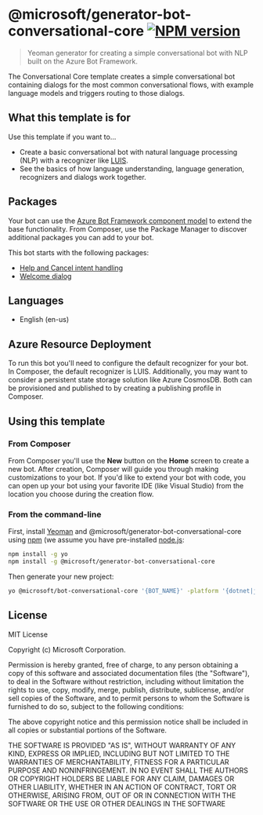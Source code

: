 # @microsoft/generator-bot-conversational-core [![NPM version][npm-image]][npm-url]

> Yeoman generator for creating a simple conversational bot with NLP built on the Azure Bot Framework.

The Conversational Core template creates a simple conversational bot containing dialogs for the most common conversational flows, with example language models and triggers routing to those dialogs.

## What this template is for

Use this template if you want to...

- Create a basic conversational bot with natural language processing (NLP) with a recognizer like [LUIS][luis].
- See the basics of how language understanding, language generation, recognizers and dialogs work together.

## Packages

Your bot can use the [Azure Bot Framework component model](https://aka.ms/ComponentTemplateDocumentation) to extend the base functionality. From Composer, use the Package Manager to discover additional packages you can add to your bot.

This bot starts with the following packages:

- [Help and Cancel intent handling](https://www.nuget.org/packages/Microsoft.Bot.Components.HelpAndCancel/)
- [Welcome dialog](https://www.nuget.org/packages/Microsoft.Bot.Components.Welcome/)

## Languages

- English (en-us)

## Azure Resource Deployment

To run this bot you'll need to configure the default recognizer for your bot. In Composer, the default recognizer is LUIS. Additionally, you may want to consider a persistent state storage solution like Azure CosmosDB. Both can be provisioned and published to by creating a publishing profile in Composer.

## Using this template

### From Composer

From Composer you'll use the **New** button on the **Home** screen to create a new bot. After creation, Composer will guide you through making customizations to your bot. If you'd like to extend your bot with code, you can open up your bot using your favorite IDE (like Visual Studio) from the location you choose during the creation flow.

### From the command-line

First, install [Yeoman][yeoman] and @microsoft/generator-bot-conversational-core using [npm][npm] (we assume you have pre-installed [node.js][nodejs]:

```bash
npm install -g yo
npm install -g @microsoft/generator-bot-conversational-core
```

Then generate your new project:

```bash
yo @microsoft/bot-conversational-core '{BOT_NAME}' -platform '{dotnet|js}' -integration '{functions|webapp}'
```

## License

MIT License

Copyright (c) Microsoft Corporation.

Permission is hereby granted, free of charge, to any person obtaining a copy
of this software and associated documentation files (the "Software"), to deal
in the Software without restriction, including without limitation the rights
to use, copy, modify, merge, publish, distribute, sublicense, and/or sell
copies of the Software, and to permit persons to whom the Software is
furnished to do so, subject to the following conditions:

The above copyright notice and this permission notice shall be included in all
copies or substantial portions of the Software.

THE SOFTWARE IS PROVIDED "AS IS", WITHOUT WARRANTY OF ANY KIND, EXPRESS OR
IMPLIED, INCLUDING BUT NOT LIMITED TO THE WARRANTIES OF MERCHANTABILITY,
FITNESS FOR A PARTICULAR PURPOSE AND NONINFRINGEMENT. IN NO EVENT SHALL THE
AUTHORS OR COPYRIGHT HOLDERS BE LIABLE FOR ANY CLAIM, DAMAGES OR OTHER
LIABILITY, WHETHER IN AN ACTION OF CONTRACT, TORT OR OTHERWISE, ARISING FROM,
OUT OF OR IN CONNECTION WITH THE SOFTWARE OR THE USE OR OTHER DEALINGS IN THE
SOFTWARE

[npm-image]: https://badge.fury.io/js/%40microsoft%2Fgenerator-bot-conversational-core.svg
[npm-url]: https://www.npmjs.com/package/@microsoft/generator-bot-conversational-core
[composer]: https://github.com/microsoft/botframework-composer
[yeoman]: https://yeoman.io
[npm]: https://npmjs.com
[nodejs]: https://nodejs.org/
[luis]: https://docs.microsoft.com/en-us/azure/cognitive-services/luis/what-is-luis
